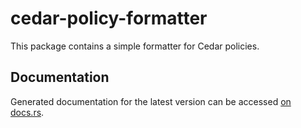 # cedar-policy-formatter

This package contains a simple formatter for Cedar policies.

## Documentation

Generated documentation for the latest version can be accessed
[on docs.rs](https://docs.rs/cedar-policy-formatter).